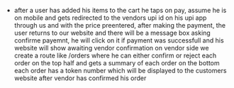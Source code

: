 - after a user has added his items to the cart he taps on pay, assume he is on mobile and gets redirected to the vendors upi id on his upi app through us and with the price preentered, after making the payment, the user returns to our website and there will be a message box asking confirme payemnt, he will click on it if payment was successfull and his website will show awaiting vendor confirmation on vendor side we create a route like /orders where he can either confirm or reject each order on the top half and gets a summary of each order on the bottom each order has a token number which will be displayed to the customers website after vendor has confirmed his order